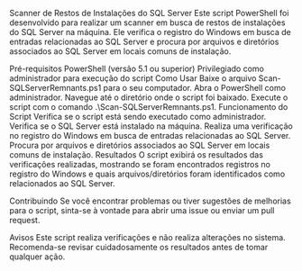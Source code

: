 Scanner de Restos de Instalações do SQL Server
Este script PowerShell foi desenvolvido para realizar um scanner em busca de restos de instalações do SQL Server na máquina. Ele verifica o registro do Windows em busca de entradas relacionadas ao SQL Server e procura por arquivos e diretórios associados ao SQL Server em locais comuns de instalação.

Pré-requisitos
PowerShell (versão 5.1 ou superior)
Privilegiado como administrador para execução do script
Como Usar
Baixe o arquivo Scan-SQLServerRemnants.ps1 para o seu computador.
Abra o PowerShell como administrador.
Navegue até o diretório onde o script foi baixado.
Execute o script com o comando .\Scan-SQLServerRemnants.ps1.
Funcionamento do Script
Verifica se o script está sendo executado como administrador.
Verifica se o SQL Server está instalado na máquina.
Realiza uma verificação no registro do Windows em busca de entradas relacionadas ao SQL Server.
Procura por arquivos e diretórios associados ao SQL Server em locais comuns de instalação.
Resultados
O script exibirá os resultados das verificações realizadas, mostrando se foram encontrados registros no registro do Windows e quais arquivos/diretórios foram identificados como relacionados ao SQL Server.

Contribuindo
Se você encontrar problemas ou tiver sugestões de melhorias para o script, sinta-se à vontade para abrir uma issue ou enviar um pull request.

Avisos
Este script realiza verificações e não realiza alterações no sistema. Recomenda-se revisar cuidadosamente os resultados antes de tomar qualquer ação.
